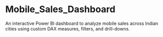 # Mobile_Sales_Dashboard
An interactive Power BI dashboard to analyze mobile sales across Indian cities using custom DAX measures, filters, and drill-downs.
